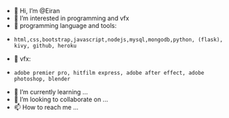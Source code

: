 - 👋 Hi, I’m @Eiran
- 👀 I’m interested in programming and vfx
- 👋 programming language and tools:
-     html,css,bootstrap,javascript,nodejs,mysql,mongodb,python, (flask), kivy, github, heroku
- 💞️ vfx:
-     adobe premier pro, hitfilm express, adobe after effect, adobe photoshop, blender
- 🌱 I’m currently learning ...
- 💞️ I’m looking to collaborate on ...
- 📫 How to reach me ...

<!---
Airan250/Airan250 is a ✨ special ✨ repository because its `README.md` (this file) appears on your GitHub profile.
You can click the Preview link to take a look at your changes.
--->
